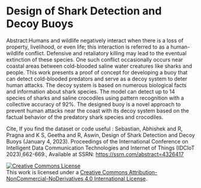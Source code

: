 # Design of Shark Detection and Decoy Buoys

Abstract:Humans and wildlife negatively interact when there is a loss of property, livelihood, or even life; this interaction is referred to as a human-wildlife conflict. Defensive and retaliatory killing may lead to the eventual extinction of these species. One such conflict occasionally occurs near coastal areas between cold-blooded saline water creatures like sharks and people. This work presents a proof of concept for developing a buoy that can detect cold-blooded predators and serve as a decoy system to deter human attacks. The decoy system is based on numerous biological facts and information about shark species. The model can detect up to 14 species of sharks and saline crocodiles using pattern recognition with a collective accuracy of 92%. The designed buoy is a novel approach to prevent human attacks near the coast with its decoy system based on the factual behavior of the predatory shark species and crocodiles.

Cite, If you find the dataset or code useful :
Sebastian, Abhishek and R, Pragna and K S, Geetha and R, Aswin, Design of Shark Detection and Decoy Buoys (January 4, 2023). Proceedings of the International Conference on Intelligent Data Communication Technologies and Internet of Things (IDCIoT 2023),662-669., Available at SSRN: https://ssrn.com/abstract=4326417


<a rel="license" href="http://creativecommons.org/licenses/by-nc-nd/4.0/"><img alt="Creative Commons License" style="border-width:0" src="https://i.creativecommons.org/l/by-nc-nd/4.0/88x31.png" /></a><br />This work is licensed under a <a rel="license" href="http://creativecommons.org/licenses/by-nc-nd/4.0/">Creative Commons Attribution-NonCommercial-NoDerivatives 4.0 International License</a>.
